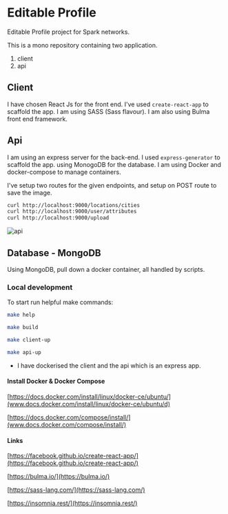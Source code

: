 # Editable Profile

Editable Profile project for Spark networks.

This is a mono repository containing two application.

1. client
2. api

## Client

I have chosen React Js for the front end. I've used `create-react-app` to scaffold the app. I am using SASS (Sass flavour). I am also using Bulma front end framework.

## Api

I am using an express server for the back-end. I used `express-generator` to scaffold the app. using MonogoDB for the database. I am using Docker and docker-compose to manage containers.

I've setup two routes for the given endpoints, and setup on POST route to save the image.

```bash
curl http://localhost:9000/locations/cities
curl http://localhost:9000/user/attributes
curl http://localhost:9000/upload
```

![api](https://themwebs.me/images/api.png)

## Database - MongoDB

Using MongoDB, pull down a docker container, all handled by scripts.

### Local development

To start run helpful make commands:

```bash
make help

make build

make client-up

make api-up
```

- I have dockerised the client and the api which is an express app.

#### Install Docker & Docker Compose

[https://docs.docker.com/install/linux/docker-ce/ubuntu/](www.docs.docker.com/install/linux/docker-ce/ubuntu/d)

[https://docs.docker.com/compose/install/](www.docs.docker.com/compose/install/)

#### Links

[https://facebook.github.io/create-react-app/](https://facebook.github.io/create-react-app/)

[https://bulma.io/](https://bulma.io/)

[https://sass-lang.com/](https://sass-lang.com/)

[https://insomnia.rest/](https://insomnia.rest/)